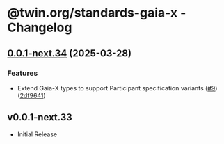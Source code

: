 # @twin.org/standards-gaia-x - Changelog

## [0.0.1-next.34](https://github.com/twinfoundation/standards/compare/standards-gaia-x-v0.0.1-next.33...standards-gaia-x-v0.0.1-next.34) (2025-03-28)


### Features

* Extend Gaia-X types to support Participant specification variants ([#9](https://github.com/twinfoundation/standards/issues/9)) ([2df9641](https://github.com/twinfoundation/standards/commit/2df9641946fe27f916721978ca807002398c4199))

## v0.0.1-next.33

- Initial Release
